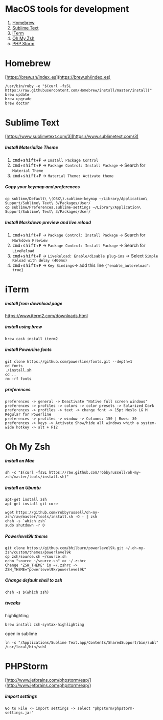 # MacOS tools for development

1. [Homebrew](#homebrew)
2. [Sublime Text](#sublime-text)
3. [iTerm](#iterm)
4. [Oh My Zsh](#oh-my-zsh)
5. [PHP Storm](#phpstorm)

# Homebrew
[https://brew.sh/index_es](https://brew.sh/index_es)

	/usr/bin/ruby -e "$(curl -fsSL https://raw.githubusercontent.com/Homebrew/install/master/install)"
	brew update
	brew upgrade
	brew doctor

# Sublime Text
[https://www.sublimetext.com/3](https://www.sublimetext.com/3)

##### Install Materialize Theme

1. <kbd>cmd</kbd>+<kbd>shift</kbd>+<kbd>P</kbd> -> `Install Package Control`
2. <kbd>cmd</kbd>+<kbd>shift</kbd>+<kbd>P</kbd> -> `Package Control: Install Package` -> Search for `Material Theme`
3. <kbd>cmd</kbd>+<kbd>shift</kbd>+<kbd>P</kbd> -> `Material Theme: Activate theme`

##### Copy your keymap and preferences

	cp sublime/Default\ \(OSX\).sublime-keymap ~/Library/Application\ Support/Sublime\ Text\ 3/Packages/User/
	cp sublime/Preferences.sublime-settings ~/Library/Application\ Support/Sublime\ Text\ 3/Packages/User/

##### Install Markdown preview and live reload

1. <kbd>cmd</kbd>+<kbd>shift</kbd>+<kbd>P</kbd> -> `Package Control: Install Package` -> Search for `Markdown Preview`
2. <kbd>cmd</kbd>+<kbd>shift</kbd>+<kbd>P</kbd> -> `Package Control: Install Package` -> Search for `LiveReload`
3. <kbd>cmd</kbd>+<kbd>shift</kbd>+<kbd>P</kbd> -> `LiveReload: Enable/disable plug-ins` -> Select `Simple Reload with delay (400ms)`
4. <kbd>cmd</kbd>+<kbd>shift</kbd>+<kbd>P</kbd> -> `Key Bindings`-> add this line
	`{"enable_autoreload": true}`

# iTerm

##### install from download page

https://www.iterm2.com/downloads.html

##### install using brew

	brew cask install iterm2
	
##### install Powerline fonts

    git clone https://github.com/powerline/fonts.git --depth=1
    cd fonts
    ./install.sh
    cd ..
    rm -rf fonts

##### preferences

	preferences -> general -> Deactivate "Native full screen windows"
	preferences -> profiles -> colors -> color presets -> Solarized Dark
	preferences -> profiles -> text -> change font -> 15pt Meslo LG M Regular for Powerline
	preferences -> profiles -> window -> Columns: 150 | Rows: 30
	preferences -> keys -> Activate Show/hide all windows whith a system-wide hotkey -> alt + F12

# Oh My Zsh

##### install on Mac

	sh -c "$(curl -fsSL https://raw.github.com/robbyrussell/oh-my-zsh/master/tools/install.sh)"

##### install on Ubuntu

	apt-get install zsh
	apt-get install git-core

	wget https://github.com/robbyrussell/oh-my-zsh/raw/master/tools/install.sh -O - | zsh
	chsh -s `which zsh`
	sudo shutdown -r 0

##### Powerlevel9k theme

	git clone https://github.com/bhilburn/powerlevel9k.git ~/.oh-my-zsh/custom/themes/powerlevel9k
	cp zsh/source.sh ~/source.sh
	echo "source ~/source.sh" >> ~/.zshrc
	Change "ZSH_THEME" in ~/.zshrc -> ZSH_THEME="powerlevel9k/powerlevel9k"

##### Change default shell to zsh

	chsh -s $(which zsh)

##### tweaks

highlighting

	brew install zsh-syntax-highlighting

open in sublime

	ln -s "/Applications/Sublime Text.app/Contents/SharedSupport/bin/subl" /usr/local/bin/subl

# PHPStorm

[http://www.jetbrains.com/phpstorm/eap/](http://www.jetbrains.com/phpstorm/eap/)

##### import settings

`Go to File -> import settings -> select "phpstorm/phpstorm-settings.jar"`
